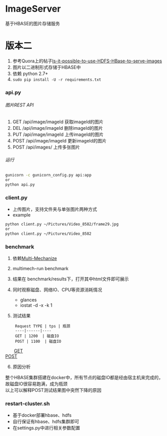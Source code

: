 # ImageServer 
基于HBASE的图片存储服务
# 版本二
1. 参考Quora上的帖子[Is-it-possible-to-use-HDFS-HBase-to-serve-images](https://www.quora.com/Is-it-possible-to-use-HDFS-HBase-to-serve-images)
2. 图片以二进制形式存储于HBASE中
3. 依赖 python 2.7+
4. `sudo pip install -U -r requirements.txt`

### api.py
###### 图片REST API
1. GET /api/image/imageId 获取imageId的图片
2. DEL /api/image/imageId 删除imageId的图片
3. PUT /api/image/imageId 上传imageId的图片
4. POST /api/image/imageId 更新imageId的图片
5. POST /api/images/ 上传多张图片
###### 运行
```bash
gunicorn -c gunicorn_config.py api:app
or
python api.py 
```
### client.py
- 上传图片，支持文件夹与单张图片两种方式
- example
```bash
python client.py ~/Pictures/Video_8582/frame29.jpg
or
python client.py ~/Pictures/Video_8582
```
### benchmark
1. 依赖[Multi-Mechanize](http://multi-mechanize.readthedocs.io/en/latest/index.html)
2. multimech-run benchmark
3. 结果在 benchmark/results下，打开其中html文件即可展示
4. 同时观察磁盘、网络IO、CPU等资源消耗情况

    - glances
    - iostat -d -x -k 1
  
5. 测试结果

        Request TYPE | tps | 瓶颈
        ----|------|----
        GET | 1200  | 磁盘IO
        POST | 1100  | 磁盘IO
        
        [GET](http://htmlpreview.github.io/?https://github.com/sixiong/ImageServer/blob/v2/benchmark/results/results_2016.12.07_16.38.10/results.html)        
        [POST](http://htmlpreview.github.io/?https://github.com/sixiong/ImageServer/blob/v2/benchmark/results/results_2016.12.08_10.08.11/results.html)
        
6. 原因分析

整个HBASE集群搭建在docker中，所有节点的磁盘IO都是经由宿主机来完成的，故磁盘IO很容易跑满，成为瓶颈</br>
以上可以解释POST测试结果图中突然下降的原因

### restart-cluster.sh
- 基于docker部署hbase、hdfs
- 自行保证有hbase、hdfs集群即可
- 在settings.py中进行相关参数配置
